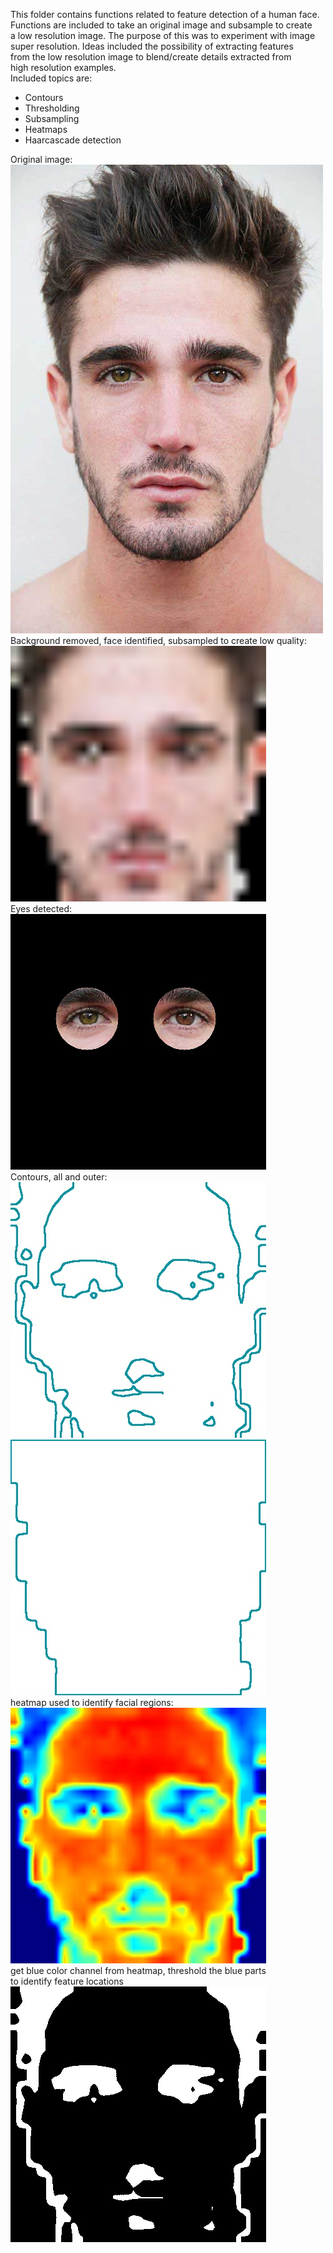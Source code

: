 This folder contains functions related to feature detection of a human face.  
Functions are included to take an original image and subsample to create  
a low resolution image. The purpose of this was to experiment with image  
super resolution. Ideas included the possibility of extracting features  
from the low resolution image to blend/create details extracted from  
high resolution examples.  
Included topics are:  
- Contours
- Thresholding
- Subsampling
- Heatmaps
- Haarcascade detection

Original image:  
![person](ExampleImages/person1.jpg)  
Background removed, face identified, subsampled to create low quality:  
![background](ExampleImages/blueface.jpg)  
Eyes detected:   
![eyes](ExampleImages/both.jpg)  
Contours, all and outer:    
![all contours](ExampleImages/contours.jpg)   
![outer](ExampleImages/outerc.jpg)  
heatmap used to identify facial regions:  
![heat](ExampleImages/fheat.jpg)  
get blue color channel from heatmap, threshold the blue parts  
to identify feature locations  
![thresh](ExampleImages/bluethresh.jpg)
